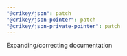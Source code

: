 ```yaml
---
"@crikey/json": patch
"@crikey/json-pointer": patch
"@crikey/json-private-pointer": patch
---
```


Expanding/correcting documentation
